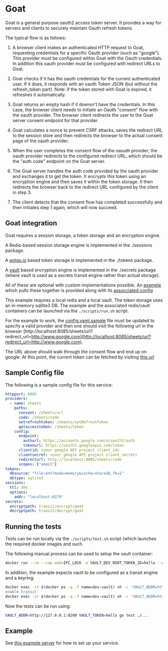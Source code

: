 # Goat

Goat is a general purpose oauth2 access token server.  It provides a
way for servers and clients to securely maintain Oauth refresh
tokens.

The typical flow is as follows:

1. A browser client makes an authenticated HTTP request to Goat,
requesting credentials for a specific Oauth provider (such as
"google").   This provider must be configured within Goat with the
Oauth credentials.  In addition this oauth provider must be configured
with redirect URLs to Goat.

2. Goat checks if it has the oauth credentials for the current
authenticated user.  If it does, it responds with an oauth Token JSON
(but without the refresh_token part).  Note: if the token stored with
Goat is expired, it refreshes it automatically.

3. Goat returns an empty hash if it doensn't have the credentials.  In
this case, the browser client needs to initiate an Oauth "consent"
flow with the oauth provider.  The browser client redirects the user
to the Goat server consent endpoint for that provider.

4. Goat calculates a nonce to prevent CSRF attacks, saves the redirect
URL to the session store and then redirects the browser to the actual
consent page of the oauth provider.

5. When the user completes the consent flow of the oauuth provider,
the oauth provider redirects to the configured redirect URL, which
should be the "auth code" endpoint on the Goat server.

6. The Goat server handles the auth code provided by the oauth
provider and exchanges it to get the token.  It encrypts this token
using an encryption engine and then saves it within the token
storage.  It then redirects the browser back to the redirect URL
configured by the client in step 3.

7. The client detects that the consent flow has completed
successfully and then initiates step 1 again, which will now succeed.

## Goat integration

Goat requires a session storage, a token storage and an encryption
engine.

A Redis-based session storage engine is implemented in the ./sessions
package.

A [entgo.io](https://entgo.io/) based token storage is implemented in
the ./tokens package.

A [vault](https://github.com/hashicorp/vault/) based encryption engine
is implemented in the ./secrets package (where vault is used as a
secrets transit engine rather than actual storage).

All of these are optional with custom implementations possible. An
[example](https://github.com/tvastar/goat/blob/master/cmd/goat/goat.go)
which pulls these together is provided along with its [assocciated config](https://github.com/tvastar/goat/blob/master/cmd/goat/config.yaml.sample)

This example requires a local redis and a local vault. The token
storage uses an in-memory sqllite3 DB.  The example and the associated
redis/vault containers can be launched via the `./scripts/run.sh`
script.

For the example to work, the
[config.yaml.sample](https://github.com/tvastar/goat/blob/master/cmd/goat/config.yaml.sampl)
file must be updated to specify a valid provider and then one should
visit the following url in the browser
[http://localhost:8085/sheets/url?redirect_url=http://www.google.com](http://localhost:8085/sheets/url?redirect_url=http://www.google.com).

The URL above should walk through the consent flow and end up on
google.  At this point, the current token can be fetched by visiting
[this url](http://localhost:8085/sheets/token)

## Sample Config file

The following is a sample config file for this service:

```yaml
httpport: 8085
providers:
  - name: sheets
    paths:
      consent: /sheets/url
      code: /sheets/code
      setrefreshtoken: /sheets/setRefreshToken
      getaccesstoken: /sheets/token
    config:
      endpoint:
        authurl: https://accounts.google.com/o/oauth2/auth
        tokenurl: https://oauth2.googleapis.com/token
      clientid: <your google API project client_id>
      clientsecret: <your google API project client_secret>
      redirecturl: http://localhost:8085/sheets/code
      scopes: ["email"]
tokens:
  dbsource: "file:ent?mode=memory&cache=shared&_fk=1"
  dbtype: sqlite3
sessions:
  ttl: 30s
  options:
    addr: "localhost:6379"
secrets:
  encryptpath: transit/encrypt/goat
  decryptpath: transit/decrypt/goat
```

## Running the tests

Tests can be run locally via the `./scripts/test.sh` script (which
launches the required docker images and such.

The following manual process can be used to setup the vault container:

```bash
docker run --rm --cap-add=IPC_LOCK -e VAULT_DEV_ROOT_TOKEN_ID=hello --name=dev-vault -p 8200:8200 vault:1.5.0
```

In addition, the example expects vault to be configured as a transit
engine and a keyring:

```bash
docker exec -it $(docker ps -q -f name=dev-vault) sh -c 'VAULT_ADDR=http://127.0.0.1:8200 VAULT_TOKEN=hello vault secrets
enable transit'
docker exec -it $(docker ps -q -f name=dev-vault) sh -c 'VAULT_ADDR=http://127.0.0.1:8200 VAULT_TOKEN=hello vault write -f transit/keys/goat'
```


Now the tests can be run using:

```bash
VAULT_ADDR=http://127.0.0.1:8200 VAULT_TOKEN=hello go test ./...
```

## Example

See [this example
server](https://github.com/tvastar/goat/blob/master/cmd/goat/goat.go)
for how to set up your service.

